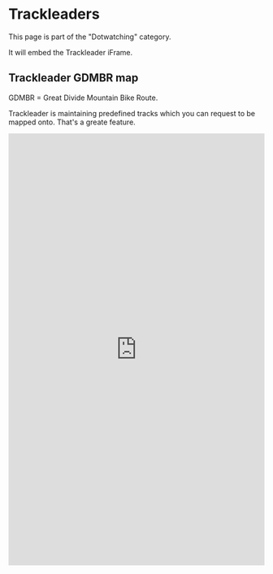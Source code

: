 # Trackleaders

This page is part of the "Dotwatching" category.

It will embed the Trackleader iFrame.


## Trackleader GDMBR map

GDMBR = Great Divide Mountain Bike Route.

Trackleader is maintaining predefined tracks which you can request to be mapped onto.
That's a greate feature.

<iframe src="https://trackleaders.com/dividef.php" frameborder="0" width="100%" height="850" allowfullscreen></iframe>


